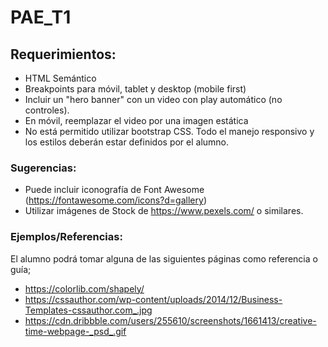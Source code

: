 # PAE_T1

## Requerimientos:

* HTML Semántico
* Breakpoints para móvil, tablet y desktop (mobile first)
* Incluir un "hero banner" con un video con play automático (no controles). 
* En móvil, reemplazar el video por una imagen estática
* No está permitido utilizar bootstrap CSS. Todo el manejo responsivo y los estilos deberán estar definidos por el alumno. 

### Sugerencias:

* Puede incluir iconografía de Font Awesome (https://fontawesome.com/icons?d=gallery)
* Utilizar imágenes de Stock de https://www.pexels.com/ o similares.

### Ejemplos/Referencias:

El alumno podrá tomar alguna de las siguientes páginas como referencia o guía;

* https://colorlib.com/shapely/
* https://cssauthor.com/wp-content/uploads/2014/12/Business-Templates-cssauthor.com_.jpg
* https://cdn.dribbble.com/users/255610/screenshots/1661413/creative-time-webpage-_psd_.gif


